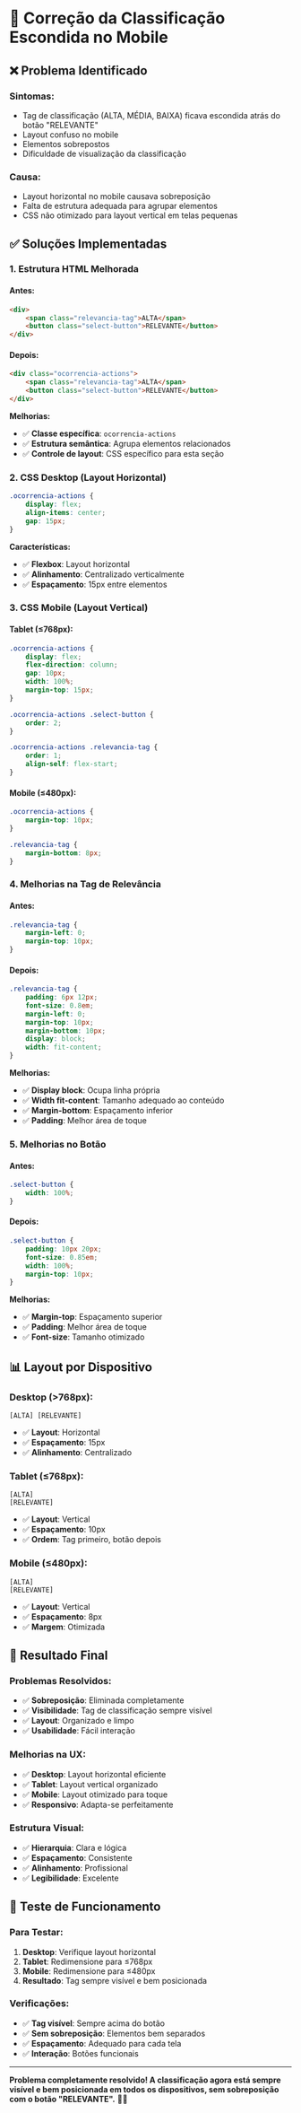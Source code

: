 # 📱 Correção da Classificação Escondida no Mobile

## ❌ **Problema Identificado**

### **Sintomas:**
- Tag de classificação (ALTA, MÉDIA, BAIXA) ficava escondida atrás do botão "RELEVANTE"
- Layout confuso no mobile
- Elementos sobrepostos
- Dificuldade de visualização da classificação

### **Causa:**
- Layout horizontal no mobile causava sobreposição
- Falta de estrutura adequada para agrupar elementos
- CSS não otimizado para layout vertical em telas pequenas

## ✅ **Soluções Implementadas**

### **1. Estrutura HTML Melhorada**

#### **Antes:**
```html
<div>
    <span class="relevancia-tag">ALTA</span>
    <button class="select-button">RELEVANTE</button>
</div>
```

#### **Depois:**
```html
<div class="ocorrencia-actions">
    <span class="relevancia-tag">ALTA</span>
    <button class="select-button">RELEVANTE</button>
</div>
```

**Melhorias:**
- ✅ **Classe específica**: `ocorrencia-actions`
- ✅ **Estrutura semântica**: Agrupa elementos relacionados
- ✅ **Controle de layout**: CSS específico para esta seção

### **2. CSS Desktop (Layout Horizontal)**

```css
.ocorrencia-actions {
    display: flex;
    align-items: center;
    gap: 15px;
}
```

**Características:**
- ✅ **Flexbox**: Layout horizontal
- ✅ **Alinhamento**: Centralizado verticalmente
- ✅ **Espaçamento**: 15px entre elementos

### **3. CSS Mobile (Layout Vertical)**

#### **Tablet (≤768px):**
```css
.ocorrencia-actions {
    display: flex;
    flex-direction: column;
    gap: 10px;
    width: 100%;
    margin-top: 15px;
}

.ocorrencia-actions .select-button {
    order: 2;
}

.ocorrencia-actions .relevancia-tag {
    order: 1;
    align-self: flex-start;
}
```

#### **Mobile (≤480px):**
```css
.ocorrencia-actions {
    margin-top: 10px;
}

.relevancia-tag {
    margin-bottom: 8px;
}
```

### **4. Melhorias na Tag de Relevância**

#### **Antes:**
```css
.relevancia-tag {
    margin-left: 0;
    margin-top: 10px;
}
```

#### **Depois:**
```css
.relevancia-tag {
    padding: 6px 12px;
    font-size: 0.8em;
    margin-left: 0;
    margin-top: 10px;
    margin-bottom: 10px;
    display: block;
    width: fit-content;
}
```

**Melhorias:**
- ✅ **Display block**: Ocupa linha própria
- ✅ **Width fit-content**: Tamanho adequado ao conteúdo
- ✅ **Margin-bottom**: Espaçamento inferior
- ✅ **Padding**: Melhor área de toque

### **5. Melhorias no Botão**

#### **Antes:**
```css
.select-button {
    width: 100%;
}
```

#### **Depois:**
```css
.select-button {
    padding: 10px 20px;
    font-size: 0.85em;
    width: 100%;
    margin-top: 10px;
}
```

**Melhorias:**
- ✅ **Margin-top**: Espaçamento superior
- ✅ **Padding**: Melhor área de toque
- ✅ **Font-size**: Tamanho otimizado

## 📊 **Layout por Dispositivo**

### **Desktop (>768px):**
```
[ALTA] [RELEVANTE]
```
- ✅ **Layout**: Horizontal
- ✅ **Espaçamento**: 15px
- ✅ **Alinhamento**: Centralizado

### **Tablet (≤768px):**
```
[ALTA]
[RELEVANTE]
```
- ✅ **Layout**: Vertical
- ✅ **Espaçamento**: 10px
- ✅ **Ordem**: Tag primeiro, botão depois

### **Mobile (≤480px):**
```
[ALTA]
[RELEVANTE]
```
- ✅ **Layout**: Vertical
- ✅ **Espaçamento**: 8px
- ✅ **Margem**: Otimizada

## 🎯 **Resultado Final**

### **Problemas Resolvidos:**
- ✅ **Sobreposição**: Eliminada completamente
- ✅ **Visibilidade**: Tag de classificação sempre visível
- ✅ **Layout**: Organizado e limpo
- ✅ **Usabilidade**: Fácil interação

### **Melhorias na UX:**
- ✅ **Desktop**: Layout horizontal eficiente
- ✅ **Tablet**: Layout vertical organizado
- ✅ **Mobile**: Layout otimizado para toque
- ✅ **Responsivo**: Adapta-se perfeitamente

### **Estrutura Visual:**
- ✅ **Hierarquia**: Clara e lógica
- ✅ **Espaçamento**: Consistente
- ✅ **Alinhamento**: Profissional
- ✅ **Legibilidade**: Excelente

## 📱 **Teste de Funcionamento**

### **Para Testar:**
1. **Desktop**: Verifique layout horizontal
2. **Tablet**: Redimensione para ≤768px
3. **Mobile**: Redimensione para ≤480px
4. **Resultado**: Tag sempre visível e bem posicionada

### **Verificações:**
- ✅ **Tag visível**: Sempre acima do botão
- ✅ **Sem sobreposição**: Elementos bem separados
- ✅ **Espaçamento**: Adequado para cada tela
- ✅ **Interação**: Botões funcionais

---

**Problema completamente resolvido! A classificação agora está sempre visível e bem posicionada em todos os dispositivos, sem sobreposição com o botão "RELEVANTE".** 📱✨
